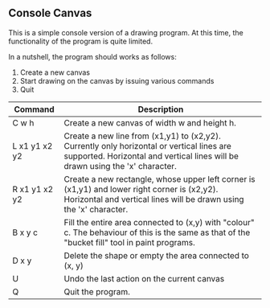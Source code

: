 ## Console Canvas

This is a simple console version of a drawing program. 
At this time, the functionality of the program is quite limited.  

In a nutshell, the program should works as follows:  
 1. Create a new canvas  
 2. Start drawing on the canvas by issuing various commands  
 3. Quit  


| Command         | Description
------------------|------------------------------------------------------------------------------
| C w h           | Create a new canvas of width w and height h.  
| L x1 y1 x2 y2   | Create a new line from (x1,y1) to (x2,y2). Currently only horizontal or vertical lines are supported. Horizontal and vertical lines will be drawn using the 'x' character.  
| R x1 y1 x2 y2   | Create a new rectangle, whose upper left corner is (x1,y1) and lower right corner is (x2,y2). Horizontal and vertical lines will be drawn using the 'x' character.  
| B x y c         | Fill the entire area connected to (x,y) with "colour" c. The behaviour of this is the same as that of the "bucket fill" tool in paint programs.  
| D x y           | Delete the shape or empty the area connected to (x, y)
| U               | Undo the last action on the current canvas
| Q               | Quit the program.  
